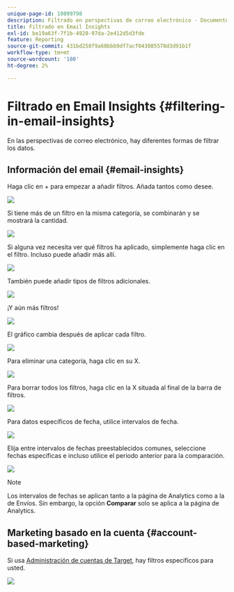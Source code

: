 ```yaml
---
unique-page-id: 10099798
description: Filtrado en perspectivas de correo electrónico - Documentos de Marketo - Documentación del producto
title: Filtrado en Email Insights
exl-id: be19a63f-7f1b-4920-97da-2e412d5d3fde
feature: Reporting
source-git-commit: 431bd258f9a68bbb9df7acf043085578d3d91b1f
workflow-type: tm+mt
source-wordcount: '180'
ht-degree: 2%

---
```


# Filtrado en Email Insights {#filtering-in-email-insights}

En las perspectivas de correo electrónico, hay diferentes formas de filtrar los datos.

## Información del email {#email-insights}

Haga clic en + para empezar a añadir filtros. Añada tantos como desee.

![](assets/one-2.png)

Si tiene más de un filtro en la misma categoría, se combinarán y se mostrará la cantidad.

![](assets/state.png)

Si alguna vez necesita ver qué filtros ha aplicado, simplemente haga clic en el filtro. Incluso puede añadir más allí.

![](assets/states.png)

También puede añadir tipos de filtros adicionales.

![](assets/os.png)

¡Y aún más filtros!

![](assets/more-filters.png)

El gráfico cambia después de aplicar cada filtro.

![](assets/filtered-chart.png)

Para eliminar una categoría, haga clic en su X.

![](assets/filter1.png)

Para borrar todos los filtros, haga clic en la X situada al final de la barra de filtros.

![](assets/filter2.png)

Para datos específicos de fecha, utilice intervalos de fecha.

![](assets/date-click.png)

Elija entre intervalos de fechas preestablecidos comunes, seleccione fechas específicas e incluso utilice el periodo anterior para la comparación.

![](assets/date-range.png)

>[!NOTE]
>
>Los intervalos de fechas se aplican tanto a la página de Analytics como a la de Envíos. Sin embargo, la opción **Comparar** solo se aplica a la página de Analytics.

## Marketing basado en la cuenta {#account-based-marketing}

Si usa [Administración de cuentas de Target](https://docs.marketo.com/display/DOCS/Account+Based+Marketing+Overview), hay filtros específicos para usted.

![](assets/abm.png)
